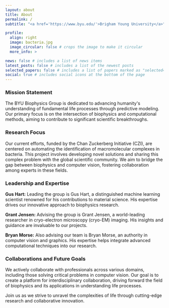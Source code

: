 ```yaml
---
layout: about
title: About
permalink: /
subtitle: "<a href='https://www.byu.edu/'>Brigham Young University</a>"

profile:
  align: right
  image: bacteria.jpg
  image_circular: false # crops the image to make it circular
  more_info: >

news: false # includes a list of news items
latest_posts: false # includes a list of the newest posts
selected_papers: false # includes a list of papers marked as "selected={true}"
social: true # includes social icons at the bottom of the page
---
```

### Mission Statement
The BYU Biophysics Group is dedicated to advancing humanity's understanding of fundamental life processes through predictive modeling. Our primary focus is on the intersection of biophysics and computational methods, aiming to contribute to significant scientific breakthroughs.

### Research Focus
Our current efforts, funded by the Chan Zuckerberg Initiative (CZI), are centered on automating the identification of macromolecular complexes in bacteria. This project involves developing novel solutions and sharing this complex problem with the global scientific community. We aim to bridge the gap between biophysics and computer vision, fostering collaboration among experts in these fields.

### Leadership and Expertise
**Gus Hart:** Leading the group is Gus Hart, a distinguished machine learning scientist renowned for his contributions to material science. His expertise drives our innovative approach to biophysics research.

**Grant Jensen:** Advising the group is Grant Jensen, a world-leading researcher in cryo-electron microscopy (cryo-EM) imaging. His insights and guidance are invaluable to our projects.

**Bryan Morse:** Also advising our team is Bryan Morse, an authority in computer vision and graphics. His expertise helps integrate advanced computational techniques into our research.

### Collaborations and Future Goals
We actively collaborate with professionals across various domains, including those solving critical problems in computer vision. Our goal is to create a platform for interdisciplinary collaboration, driving forward the field of biophysics and its applications in understanding life processes.

Join us as we strive to unravel the complexities of life through cutting-edge research and collaborative innovation.  
